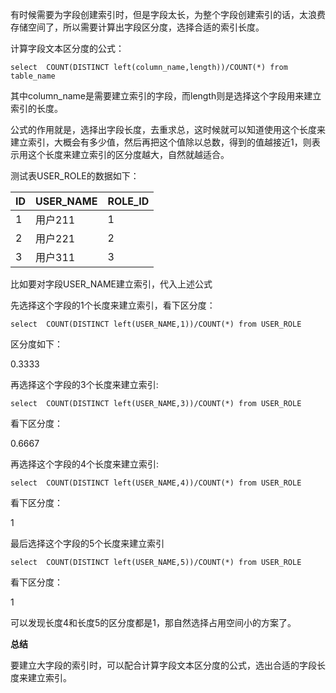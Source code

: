 有时候需要为字段创建索引时，但是字段太长，为整个字段创建索引的话，太浪费存储空间了，所以需要计算出字段区分度，选择合适的索引长度。

计算字段文本区分度的公式：

```
select  COUNT(DISTINCT left(column_name,length))/COUNT(*) from table_name
```

其中column_name是需要建立索引的字段，而length则是选择这个字段用来建立索引的长度。

公式的作用就是，选择出字段长度，去重求总，这时候就可以知道使用这个长度来建立索引，大概会有多少值，然后再把这个值除以总数，得到的值越接近1，则表示用这个长度来建立索引的区分度越大，自然就越适合。

测试表USER_ROLE的数据如下：

| ID   | USER_NAME | ROLE_ID |
| ---- | --------- | ------- |
| 1    | 用户211   | 1       |
| 2    | 用户221   | 2       |
| 3    | 用户311   | 3       |


比如要对字段USER_NAME建立索引，代入上述公式

先选择这个字段的1个长度来建立索引，看下区分度：

```
select  COUNT(DISTINCT left(USER_NAME,1))/COUNT(*) from USER_ROLE
```

区分度如下：

0.3333

再选择这个字段的3个长度来建立索引:

```
select  COUNT(DISTINCT left(USER_NAME,3))/COUNT(*) from USER_ROLE
```

看下区分度：

0.6667

再选择这个字段的4个长度来建立索引:

```
select  COUNT(DISTINCT left(USER_NAME,4))/COUNT(*) from USER_ROLE
```

看下区分度：

1

最后选择这个字段的5个长度来建立索引

```
select  COUNT(DISTINCT left(USER_NAME,5))/COUNT(*) from USER_ROLE
```


看下区分度：

1


可以发现长度4和长度5的区分度都是1，那自然选择占用空间小的方案了。

**总结**

要建立大字段的索引时，可以配合计算字段文本区分度的公式，选出合适的字段长度来建立索引。